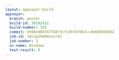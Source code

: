 ```yaml
---
layout: appveyor-build
appveyor:
  branch: master
  build-id: 39282432
  build-number: 355
  commit: b9d8e98974776873cfc05fd7063ccdb688050db2
  job-id: 18c2w2hm0msnsr42
  job-number: 3
  os-name: Windows
  test-result: 0
---
```

